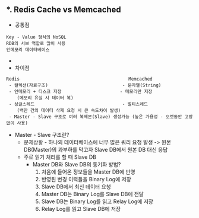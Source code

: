 *. Redis Cache vs Memcached
  - 
  - 공통점
  ```
  Key - Value 형식의 NoSQL
  RDB의 서브 역할로 많이 사용
  인메모리 데이터베이스
  ```
  - 
  - 차이점
  ```
  Redis                                         Memcached
   - 컬렉션(자료구조)                            - 문자열(String)
   - 인메모리 + 디스크 저장                      - 메모리만 저장
      (메모리 유실 시 데이터 복)
   - 싱글스레드                                 - 멀티스레드
      (백만 건의 데이터 삭제 요청 시 큰 속도차이 발생)
   - Master - Slave 구조로 여러 복제본(Slave) 생성가능 (높은 가용성 - 오랫동안 고장 없이 사용)
```
- Master - Slave 구조란?
  - 문제상황   -    하나의 데이터베이스에 너무 많은 쿼리 요청 발생 -> 원본 DB(Master)의 과부하를 막고자 Slave DB에서 원본 DB 대신 응답
  - 주로 읽기 처리를 할 때 Slave DB
    - Master DB와 Slave DB의 동기화 방법? 
      1. 처음에 들어온 정보들을 Master DB에 반영 
      2. 반영된 변경 이력들을 Binary Log에 저장
      3. Slave DB에서 최신 데이터 요청
      4. Master DB는 Binary Log를 Slave DB에 전달
      5. Slave DB는 Binary Log를 읽고 Relay Log에 저장
      6. Relay Log를 읽고 Slave DB에 저장
